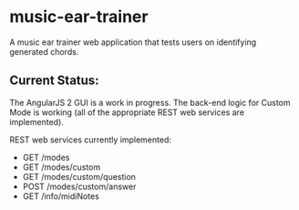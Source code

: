 # music-ear-trainer
A music ear trainer web application that tests users on identifying generated chords.

## Current Status:
The AngularJS 2 GUI is a work in progress. The back-end logic for Custom Mode is working (all of the appropriate REST web services are implemented).

REST web services currently implemented:
- GET /modes
- GET /modes/custom
- GET /modes/custom/question
- POST /modes/custom/answer
- GET /info/midiNotes
